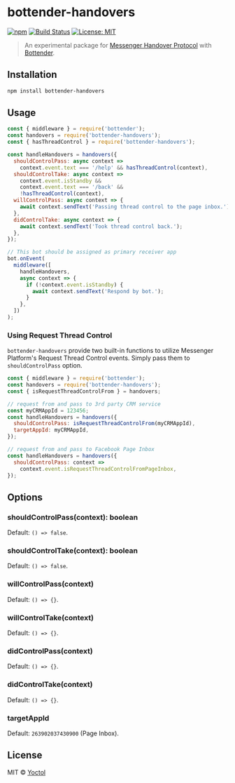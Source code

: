 # bottender-handovers

[![npm](https://img.shields.io/npm/v/bottender-handovers.svg?style=flat-square)](https://www.npmjs.com/package/bottender-handovers)
[![Build Status](https://travis-ci.org/bottenderjs/bottender-handovers.svg?branch=master)](https://travis-ci.org/bottenderjs/bottender-handovers)
[![License: MIT](https://img.shields.io/badge/License-MIT-blue.svg)](https://opensource.org/licenses/MIT)

> An experimental package for [Messenger Handover Protocol](https://developers.facebook.com/docs/messenger-platform/handover-protocol) with [Bottender](https://github.com/Yoctol/bottender).

## Installation

```sh
npm install bottender-handovers
```

## Usage

```js
const { middleware } = require('bottender');
const handovers = require('bottender-handovers');
const { hasThreadControl } = require('bottender-handovers');

const handleHandovers = handovers({
  shouldControlPass: async context =>
    context.event.text === '/help' && hasThreadControl(context),
  shouldControlTake: async context =>
    context.event.isStandby &&
    context.event.text === '/back' &&
    !hasThreadControl(context),
  willControlPass: async context => {
    await context.sendText('Passing thread control to the page inbox.');
  },
  didControlTake: async context => {
    await context.sendText('Took thread control back.');
  },
});

// This bot should be assigned as primary receiver app
bot.onEvent(
  middleware([
    handleHandovers,
    async context => {
      if (!context.event.isStandby) {
        await context.sendText('Respond by bot.');
      }
    },
  ])
);
```

### Using Request Thread Control

`bottender-handovers` provide two built-in functions to utilize Messenger Platform's Request Thread Control events. Simply pass them to `shouldControlPass` option.

```js
const { middleware } = require('bottender');
const handovers = require('bottender-handovers');
const { isRequestThreadControlFrom } = handovers;

// request from and pass to 3rd party CRM service
const myCRMAppId = 123456;
const handleHandovers = handovers({
  shouldControlPass: isRequestThreadControlFrom(myCRMAppId),
  targetAppId: myCRMAppId,
});

// request from and pass to Facebook Page Inbox
const handleHandovers = handovers({
  shouldControlPass: context =>
    context.event.isRequestThreadControlFromPageInbox,
});
```

## Options

### shouldControlPass(context): boolean

Default: `() => false`.

### shouldControlTake(context): boolean

Default: `() => false`.

### willControlPass(context)

Default: `() => {}`.

### willControlTake(context)

Default: `() => {}`.

### didControlPass(context)

Default: `() => {}`.

### didControlTake(context)

Default: `() => {}`.

### targetAppId

Default: `263902037430900` (Page Inbox).

## License

MIT © [Yoctol](https://github.com/bottenderjs/bottender-handovers)
